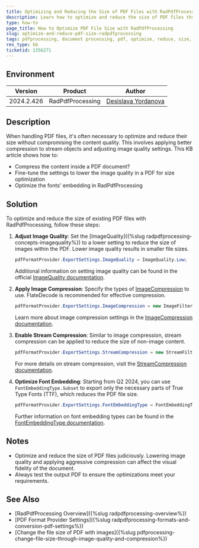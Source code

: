 ```yaml
---
title: Optimizing and Reducing the Size of PDF Files with RadPdfProcessing
description: Learn how to optimize and reduce the size of PDF files through the compression and image quality settings when using RadPdfProcessing.
type: how-to
page_title: How to Optimize PDF File Size with RadPdfProcessing
slug: optimize-and-reduce-pdf-size-radpdfprocessing
tags: pdfprocessing, document processing, pdf, optimize, reduce, size, compression, image, quality, font, embed
res_type: kb
ticketid: 1356271
---
```


## Environment

| Version | Product | Author | 
| --- | --- | ---- | 
| 2024.2.426| RadPdfProcessing |[Desislava Yordanova](https://www.telerik.com/blogs/author/desislava-yordanova)| 

## Description

When handling PDF files, it's often necessary to optimize and reduce their size without compromising the content quality. This involves applying better compression to stream objects and adjusting image quality settings. This KB article shows how to:
- Compress the content inside a PDF document?
- Fine-tune the settings to lower the image quality in a PDF for size optimization
- Optimize the fonts' embedding in RadPdfProcessing

## Solution

To optimize and reduce the size of existing PDF files with RadPdfProcessing, follow these steps:

1. **Adjust Image Quality**: Set the [ImageQuality]({%slug radpdfprocessing-concepts-imagequality%}) to a lower setting to reduce the size of images within the PDF. Lower image quality results in smaller file sizes.

    ```csharp
    pdfFormatProvider.ExportSettings.ImageQuality = ImageQuality.Low;
    ```

    Additional information on setting image quality can be found in the official [ImageQuality documentation](https://docs.telerik.com/devtools/document-processing/libraries/radpdfprocessing/formats-and-conversion/pdf/pdfformatprovider/settings#imagequality).

2. **Apply Image Compression**: Specify the types of [ImageCompression](https://docs.telerik.com/devtools/document-processing/libraries/radpdfprocessing/formats-and-conversion/pdf/pdfformatprovider/settings#imagecompression) to use. FlateDecode is recommended for effective compression.

    ```csharp
    pdfFormatProvider.ExportSettings.ImageCompression = new ImageFilterTypes[] { ImageFilterTypes.FlateDecode };
    ```

    Learn more about image compression settings in the [ImageCompression documentation](https://docs.telerik.com/devtools/document-processing/libraries/radpdfprocessing/formats-and-conversion/pdf/pdfformatprovider/settings#imagecompression).

3. **Enable Stream Compression**: Similar to image compression, stream compression can be applied to reduce the size of non-image content.

    ```csharp
    pdfFormatProvider.ExportSettings.StreamCompression = new StreamFilterTypes[] { StreamFilterTypes.FlateDecode };
    ```

    For more details on stream compression, visit the [StreamCompression documentation](https://docs.telerik.com/devtools/document-processing/libraries/radpdfprocessing/formats-and-conversion/pdf/pdfformatprovider/settings#streamcompression).

4. **Optimize Font Embedding**: Starting from Q2 2024, you can use `FontEmbeddingType.Subset` to export only the necessary parts of True Type Fonts (TTF), which reduces the PDF file size.

    ```csharp
    pdfFormatProvider.ExportSettings.FontEmbeddingType = FontEmbeddingType.Subset;
    ```

    Further information on font embedding types can be found in the [FontEmbeddingType documentation](https://docs.telerik.com/devtools/document-processing/libraries/radpdfprocessing/formats-and-conversion/pdf/pdfformatprovider/settings#fontembeddingtype).

## Notes

- Optimize and reduce the size of PDF files judiciously. Lowering image quality and applying aggressive compression can affect the visual fidelity of the document.
- Always test the output PDF to ensure the optimizations meet your requirements.

## See Also

- [RadPdfProcessing Overview]({%slug radpdfprocessing-overview%})
- [PDF Format Provider Settings]({%slug radpdfprocessing-formats-and-conversion-pdf-settings%})
- [Change the file size of PDF with images]({%slug pdfprocessing-change-file-size-through-image-quality-and-compression%})
